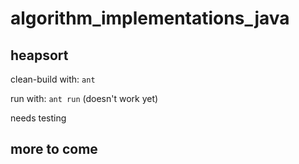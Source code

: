 # algorithm_implementations_java

## heapsort
clean-build with: `ant`

run with: `ant run` (doesn't work yet)

needs testing

## more to come
